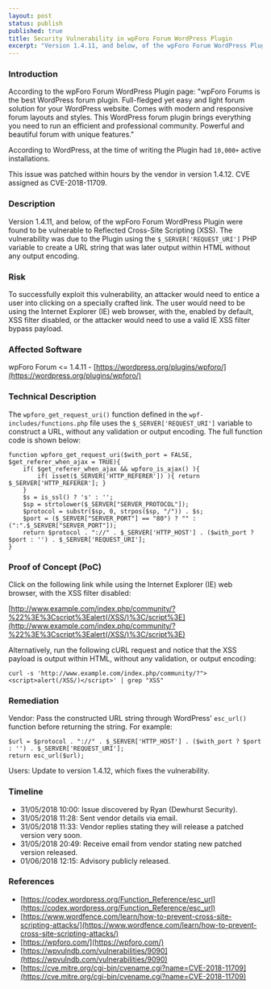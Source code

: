 ```yaml
---
layout: post
status: publish
published: true
title: Security Vulnerability in wpForo Forum WordPress Plugin
excerpt: "Version 1.4.11, and below, of the wpForo Forum WordPress Plugin were found to be vulnerable to Reflected Cross-Site Scripting (XSS). The vulnerability was due to the Plugin using the $_SERVER['REQUEST_URI'] PHP variable to create a URL string that was later output within HTML without any output encoding."
---
```


### Introduction

According to the wpForo Forum WordPress Plugin page: "wpForo Forums is the best WordPress forum plugin. Full-fledged yet easy and light forum solution for your WordPress website. Comes with modern and responsive forum layouts and styles. This WordPress forum plugin brings everything you need to run an efficient and professional community. Powerful and beautiful forum with unique features."

According to WordPress, at the time of writing the Plugin had ```10,000+``` active installations.

This issue was patched within hours by the vendor in version 1.4.12. CVE assigned as CVE-2018-11709.

### Description

Version 1.4.11, and below, of the wpForo Forum WordPress Plugin were found to be vulnerable to Reflected Cross-Site Scripting (XSS). The vulnerability was due to the Plugin using the ```$_SERVER['REQUEST_URI']``` PHP variable to create a URL string that was later output within HTML without any output encoding.

### Risk

To successfully exploit this vulnerability, an attacker would need to entice a user into clicking on a specially crafted link. The user would need to be using the Internet Explorer (IE) web browser, with the, enabled by default, XSS filter disabled, or the attacker would need to use a valid IE XSS filter bypass payload.

### Affected Software

wpForo Forum <= 1.4.11 - [https://wordpress.org/plugins/wpforo/](https://wordpress.org/plugins/wpforo/)

### Technical Description

The ```wpforo_get_request_uri()``` function defined in the ```wpf-includes/functions.php``` file uses the ```$_SERVER['REQUEST_URI']``` variable to construct a URL, without any validation or output encoding. The full function code is shown below:

```
function wpforo_get_request_uri($with_port = FALSE, $get_referer_when_ajax = TRUE){
	if( $get_referer_when_ajax && wpforo_is_ajax() ){
		if( isset($_SERVER['HTTP_REFERER']) ){ return $_SERVER['HTTP_REFERER']; }
	}
	$s = is_ssl() ? 's' : '';
    $sp = strtolower($_SERVER["SERVER_PROTOCOL"]);
    $protocol = substr($sp, 0, strpos($sp, "/")) . $s;
    $port = ($_SERVER["SERVER_PORT"] == "80") ? "" : (":".$_SERVER["SERVER_PORT"]);
    return $protocol . "://" . $_SERVER['HTTP_HOST'] . ($with_port ? $port : '') . $_SERVER['REQUEST_URI'];
}
```

### Proof of Concept (PoC)

Click on the following link while using the Internet Explorer (IE) web browser, with the XSS filter disabled:

[http://www.example.com/index.php/community/?%22%3E%3Cscript%3Ealert(/XSS/)%3C/script%3E](http://www.example.com/index.php/community/?%22%3E%3Cscript%3Ealert(/XSS/)%3C/script%3E)

Alternatively, run the following cURL request and notice that the XSS payload is output within HTML, without any validation, or output encoding:

```
curl -s 'http://www.example.com/index.php/community/?"><script>alert(/XSS/)</script>' | grep "XSS"
```

### Remediation

Vendor: Pass the constructed URL string through WordPress' ```esc_url()``` function before returning the string. For example:

```
$url = $protocol . "://" . $_SERVER['HTTP_HOST'] . ($with_port ? $port : '') . $_SERVER['REQUEST_URI'];
return esc_url($url);
```

Users: Update to version 1.4.12, which fixes the vulnerability.

### Timeline

- 31/05/2018 10:00: Issue discovered by Ryan (Dewhurst Security).
- 31/05/2018 11:28: Sent vendor details via email.
- 31/05/2018 11:33: Vendor replies stating they will release a patched version very soon.
- 31/05/2018 20:49: Receive email from vendor stating new patched version released.
- 01/06/2018 12:15: Advisory publicly released.

### References

- [https://codex.wordpress.org/Function_Reference/esc_url](https://codex.wordpress.org/Function_Reference/esc_url)
- [https://www.wordfence.com/learn/how-to-prevent-cross-site-scripting-attacks/](https://www.wordfence.com/learn/how-to-prevent-cross-site-scripting-attacks/)
- [https://wpforo.com/](https://wpforo.com/)
- [https://wpvulndb.com/vulnerabilities/9090](https://wpvulndb.com/vulnerabilities/9090)
- [https://cve.mitre.org/cgi-bin/cvename.cgi?name=CVE-2018-11709](https://cve.mitre.org/cgi-bin/cvename.cgi?name=CVE-2018-11709)
